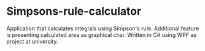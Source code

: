 # Simpsons-rule-calculator
Application that calculates integrals using Simpson's rule. 
Additional feature is presenting calculated area as graphical char. 
Written in C# using WPF as project at university. 

